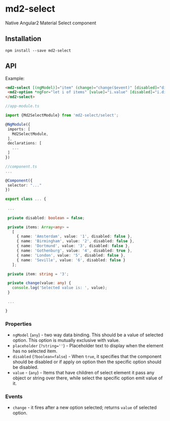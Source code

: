 # md2-select

Native Angular2 Material Select component

## Installation
`npm install --save md2-select`

## API

Example:
 
 ```html
<md2-select [(ngModel)]="item" (change)="change($event)" [disabled]="disabled">
  <md2-option *ngFor="let i of items" [value]="i.value" [disabled]="i.disabled">{{i.name}}</md2-option>
</md2-select>
 ```
 ```ts
//app-module.ts

import {Md2SelectModule} from 'md2-select/select';

@NgModule({
  imports: [
    Md2SelectModule,
  ],
  declarations: [
    ...
  ]  
})

//component.ts
...

@Component({
  selector: "..."
})

export class ... {
    
  ...
    
  private disabled: boolean = false;

  private items: Array<any> =
    [
      { name: 'Amsterdam', value: '1', disabled: false },
      { name: 'Birmingham', value: '2', disabled: false },
      { name: 'Dortmund', value: '3', disabled: false },
      { name: 'Gothenburg', value: '4', disabled: true },
      { name: 'London', value: '5', disabled: false },
      { name: 'Seville', value: '6', disabled: false }
    ];

  private item: string = '3';

  private change(value: any) {
    console.log('Selected value is: ', value);
  }

  ...

}
 ```

### Properties

  - `ngModel` (`any`) - two way data binding. This should be a value of selected option. This option is mutually exclusive with value.
  - `placeholder` (`?string=''`) - Placeholder text to display when the element has no selected item.
  - `disabled` (`?boolean=false`) - When `true`, it specifies that the component should be disabled or if apply on option then the specific option should be disabled.
  - `value` - (`any`) - Items that have children of select element it pass any object or string over there, while select the specific option emit value of it.

### Events

  - `change` - it fires after a new option selected; returns `value` of selected option.